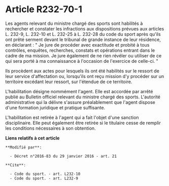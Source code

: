 # Article R232-70-1

Les agents relevant du ministre chargé des sports sont habilités à rechercher et constater les infractions aux dispositions
prévues aux articles L. 232-9, L. 232-10 et L. 232-25 à L. 232-28 du code du sport après qu'ils ont prêté serment devant le
tribunal de grande instance de leur résidence, en déclarant : " Je jure de procéder avec exactitude et probité à tous
contrôles, enquêtes, recherches, constats et opérations entrant dans le cadre de ma mission. Je jure également de ne rien
révéler ou utiliser de ce qui sera porté à ma connaissance à l'occasion de l'exercice de celle-ci. " 

Ils procèdent aux actes pour lesquels ils ont été habilités sur le ressort de leur service d'affectation ou, lorsqu'ils ont
reçu mission d'y procéder sur un territoire excédant leur ressort, sur l'étendue de ce territoire.

L'habilitation désigne nommément l'agent. Elle est accordée par arrêté publié au Bulletin officiel relevant du ministre
chargé des sports. L'autorité administrative qui la délivre s'assure préalablement que l'agent dispose d'une formation
juridique et pratique suffisante.

L'habilitation est retirée à l'agent qui a fait l'objet d'une sanction disciplinaire. Elle peut également être retirée si le
titulaire cesse de remplir les conditions nécessaires à son obtention.

**Liens relatifs à cet article**

	**Modifié par**:

	  - Décret n°2016-83 du 29 janvier 2016 - art. 21

	**Cite**:

	  - Code du sport. - art. L232-10
	  - Code du sport. - art. L232-9
